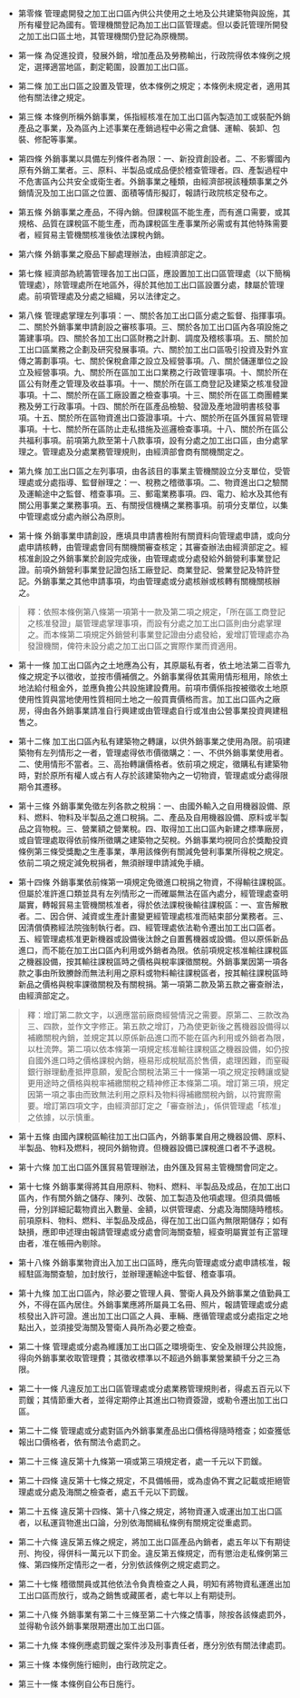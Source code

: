 * 第零條 管理處開發之加工出口區內供公共使用之土地及公共建築物與設施，其所有權登記為國有。管理機關登記為加工出口區管理處。但以委託管理所開發之加工出口區土地，其管理機關仍登記為原機關。

* 第一條 為促進投資，發展外銷，增加產品及勞務輸出，行政院得依本條例之規定，選擇適當地區，劃定範圍，設置加工出口區。

* 第二條 加工出口區之設置及管理，依本條例之規定；本條例未規定者，適用其他有關法律之規定。

* 第三條 本條例所稱外銷事業，係指經核准在加工出口區內製造加工或裝配外銷產品之事業，及為區內上述事業在產銷過程中必需之倉儲、運輸、裝卸、包裝、修配等事業。

* 第四條 外銷事業以具備左列條件者為限：一、新投資創設者。二、不影響國內原有外銷工業者。三、原料、半製品或成品便於稽查管理者。四、產製過程中不危害區內公共安全或衛生者。外銷事業之種類，由經濟部視該種類事業之外銷情況及加工出口區之位置、面積等情形擬訂，報請行政院核定發布之。

* 第五條 外銷事業之產品，不得內銷。但課稅區不能生產，而有進口需要，或其規格、品質在課稅區不能生產，而為課稅區生產事業所必需或有其他特殊需要者，經貿易主管機關核准後依法課稅內銷。

* 第六條 外銷事業之廢品下腳處理辦法，由經濟部定之。

* 第七條 經濟部為統籌管理各加工出口區，應設置加工出口區管理處（以下簡稱管理處），除管理處所在地區外，得於其他加工出口區設置分處，隸屬於管理處。前項管理處及分處之組織，另以法律定之。

* 第八條 管理處掌理左列事項：一、關於各加工出口區分處之監督、指揮事項。二、關於外銷事業申請創設之審核事項。三、關於各加工出口區內各項設施之籌建事項。四、關於各加工出口區財務之計劃、調度及稽核事項。五、關於加工出口區業務之企劃及研究發展事項。六、關於加工出口區吸引投資及對外宣傳之籌劃事項。七、關於保稅倉庫之設立及經營事項。八、關於儲運單位之設立及經營事項。九、關於所在區加工出口業務之行政管理事項。十、關於所在區公有財產之管理及收益事項。十一、關於所在區工商登記及建築之核准發證事項。十二、關於所在區工廠設置之檢查事項。十三、關於所在區工商團體業務及勞工行政事項。十四、關於所在區產品檢驗、發證及產地證明書核發事項。十五、關於所在區物資進出口簽證事項。十六、關於所在區外匯貿易管理事項。十七、關於所在區防止走私措施及巡邏檢查事項。十八、關於所在區公共福利事項。前項第九款至第十八款事項，設有分處之加工出口區，由分處掌理之。管理處及分處業務管理規則，由經濟部會商有關機關定之。

* 第九條 加工出口區之左列事項，由各該目的事業主管機關設立分支單位，受管理處或分處指導、監督辦理之：一、稅務之稽徵事項。二、物資進出口之驗關及運輸途中之監督、稽查事項。三、郵電業務事項。四、電力、給水及其他有關公用事業之業務事項。五、有關授信機構之業務事項。前項分支單位，以集中管理處或分處內辦公為原則。

* 第十條 外銷事業申請創設，應填具申請書檢附有關資料向管理處申請，或向分處申請核轉，由管理處會同有關機關審查核定；其審查辦法由經濟部定之。經核准創設之外銷事業於創設完成後，由管理處或分處發給外銷營利事業登記證。前項外銷營利事業登記證包括工廠登記、商業登記、營業登記及特許登記。外銷事業之其他申請事項，均由管理處或分處核辦或核轉有關機關核辦之。

> 釋：依照本條例第八條第一項第十一款及第二項之規定，「所在區工商登記之核准發證」屬管理處掌理事項，而設有分處之加工出口區則由分處掌理之。而本條第二項規定外銷營利事業登記證由分處發給，爰增訂管理處亦為發證機關，俾符未設分處之加工出口區之實際作業而資適用。

* 第十一條 加工出口區內之土地應為公有，其原屬私有者，依土地法第二百零九條之規定予以徵收，並按市價補償之。外銷事業得依其需用情形租用，除依土地法給付租金外，並應負擔公共設施建設費用。前項市價係指按被徵收土地原使用性質與當地使用性質相同土地之一般買賣價格而言。加工出口區內之廠房，得由各外銷事業請准自行興建或由管理處自行或准由公營事業投資興建租售之。

* 第十二條 加工出口區內私有建築物之轉讓，以供外銷事業之使用為限。前項建築物有左列情形之一者，管理處得依市價徵購之：一、不供外銷事業使用者。二、使用情形不當者。三、高抬轉讓價格者。依前項之規定，徵購私有建築物時，對於原所有權人或占有人存於該建築物內之一切物資，管理處或分處得限期令其遷移。

* 第十三條 外銷事業免徵左列各款之稅捐：一、由國外輸入之自用機器設備、原料、燃料、物料及半製品之進口稅捐。二、產品及自用機器設備、原料或半製品之貨物稅。三、營業額之營業稅。四、取得加工出口區內新建之標準廠房，或自管理處取得依前條所徵購之建築物之契稅。外銷事業均視同合於獎勵投資條例第三條受獎勵之生產事業，準用該條例有關減免營利事業所得稅之規定。依前二項之規定減免稅捐者，無須辦理申請減免手續。

* 第十四條 外銷事業依前條第一項規定免徵進口稅捐之物資，不得輸往課稅區。但屬於准許進口類並具有左列情形之一而確屬無法在區內處分，經管理處查明屬實，轉報貿易主管機關核准者，得於依法課稅後輸往課稅區：一、宣告解散者。二、因合併、減資或生產計畫變更經管理處核准而結束部分業務者。三、因清償債務經法院強制執行者。四、經管理處依法勒令遷出加工出口區者。五、經管理處核准更新機器或設備後汰餘之自置舊機器或設備。但以原係新品進口，而不能在加工出口區內利用或外銷者為限。依前項規定核准輸往課稅區之機器設備，按其輸往課稅區時之價格與稅率課徵關稅。外銷事業因第一項各款之事由所致賸餘而無法利用之原料或物料輸往課稅區者，按其輸往課稅區時新品之價格與稅率課徵關稅及有關稅捐。第一項第二款及第五款之審查辦法，由經濟部定之。

> 釋：增訂第二款文字，以適應當前廠商經營情況之需要。原第二、三款改為三、四款，並作文字修正。第五款之增訂，乃為使更新後之舊機器設備得以補繳關稅內銷，並規定其以原係新品進口而不能在區內利用或外銷者為限，以杜流弊。第二項以依本條第一項規定核准輸往課稅區之機器設備，如仍按自國外進口時之價格課稅內銷，極易形成稅賦高於售價，處理困難，而窒礙銀行辦理動產抵押意願，爰配合關稅法第三十一條第一項之規定按轉讓或變更用途時之價格與稅率補繳關稅之精神修正本條第二項。增訂第三項，規定因第一項之事由而致無法利用之原料及物料得補繳關稅內銷，以符實際需要。增訂第四項文字，由經濟部訂定之「審查辦法」，係供管理處「核准」之依據，以示慎重。

* 第十五條 由國內課稅區輸往加工出口區內，外銷事業自用之機器設備、原料、半製品、物料及燃料，視同外銷物資。但機器設備已課稅進口者不予退稅。

* 第十六條 加工出口區外匯貿易管理辦法，由外匯及貿易主管機關會同定之。

* 第十七條 外銷事業得將其自用原料、物料、燃料、半製品及成品，在加工出口區內，作有關外銷之儲存、陳列、改裝、加工製造及他項處理。但須具備帳冊，分別詳細記載物資出入數量、金額，以供管理處、分處及海關隨時稽核。前項原料、物料、燃料、半製品及成品，得在加工出口區內無限期儲存；如有缺損，應即申述理由報請管理處或分處會同海關查驗，經查明屬實並有正當理由者，准在帳冊內剔除。

* 第十八條 外銷事業物資出入加工出口區時，應先向管理處或分處申請核准，報經駐區海關查驗，加封放行，並辦理運輸途中監督、稽查事項。

* 第十九條 加工出口區內，除必要之管理人員、警衛人員及外銷事業之值勤員工外，不得在區內居住。外銷事業應將所屬員工名冊、照片，報請管理處或分處核發出入許可證。進出加工出口區之人員、車輛、應循管理處或分處指定之地點出入，並須接受海關及警衛人員所為必要之檢查。

* 第二十條 管理處或分處為維護加工出口區之環境衛生、安全及辦理公共設施，得向外銷事業收取管理費；其徵收標準以不超過外銷事業營業額千分之三為限。

* 第二十一條 凡違反加工出口區管理處或分處業務管理規則者，得處五百元以下罰鍰；其情節重大者，並得定期停止其進出口物資簽證，或勒令遷出加工出口區。

* 第二十二條 管理處或分處對區內外銷事業產品出口價格得隨時稽查；如查獲低報出口價格者，依有關法令處罰之。

* 第二十三條 違反第十九條第一項或第三項規定者，處一千元以下罰鍰。

* 第二十四條 違反第十七條之規定，不具備帳冊，或為虛偽不實之記載或拒絕管理處或分處及海關之檢查者，處五千元以下罰鍰。

* 第二十五條 違反第十四條、第十八條之規定，將物資運入或運出加工出口區者，以私運貨物進出口論，分別依海關緝私條例有關規定從重處罰。

* 第二十六條 違反第五條之規定，將加工出口區產品內銷者，處五年以下有期徒刑、拘役，得併科一萬元以下罰金。違反第五條規定，而有懲治走私條例第三條、第四條所定情形之一者，分別依該條例之規定處罰之。

* 第二十七條 稽徵關員或其他依法令負責檢查之人員，明知有將物資私運進出加工出口區而放行，或為之銷售或藏匿者，處七年以上有期徒刑。

* 第二十八條 外銷事業有第二十三條至第二十六條之情事，除按各該條處罰外，並得勒令該外銷事業限期遷出加工出口區。

* 第二十九條 本條例應處罰鍰之案件涉及刑事責任者，應分別依有關法律處罰。

* 第三十條 本條例施行細則，由行政院定之。

* 第三十一條 本條例自公布日施行。

